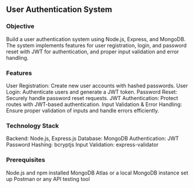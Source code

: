 ## User Authentication System
### Objective
Build a user authentication system using Node.js, Express, and MongoDB. The system implements features for user registration, login, and password reset with JWT for authentication, and proper input validation and error handling.

### Features
User Registration: Create new user accounts with hashed passwords.
User Login: Authenticate users and generate a JWT token.
Password Reset: Securely handle password reset requests.
JWT Authentication: Protect routes with JWT-based authentication.
Input Validation & Error Handling: Ensure proper validation of inputs and handle errors efficiently.

### Technology Stack
Backend: Node.js, Express.js
Database: MongoDB
Authentication: JWT
Password Hashing: bcryptjs
Input Validation: express-validator

### Prerequisites
Node.js and npm installed
MongoDB Atlas or a local MongoDB instance set up
Postman or any API testing tool
